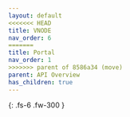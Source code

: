 ```yaml
---
layout: default
<<<<<<< HEAD
title: VNODE
nav_order: 6
=======
title: Portal
nav_order: 1
>>>>>>> parent of 8586a34 (move)
parent: API Overview
has_children: true
---
```


{: .fs-6 .fw-300 }